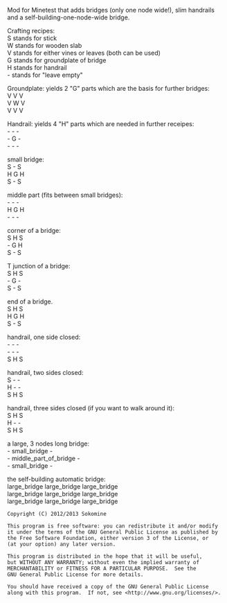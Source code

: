 Mod for Minetest that adds bridges (only one node wide!), slim handrails and a self-building-one-node-wide bridge.

Crafting recipes:
<br> S stands for stick
<br> W stands for wooden slab
<br> V stands for either vines or leaves (both can be used)
<br> G stands for groundplate of bridge
<br> H stands for handrail
<br> - stands for "leave empty"

Groundplate: yields 2 "G" parts which are the basis for further bridges:
<br> V V V
<br> V W V
<br> V V V

Handrail: yields 4 "H" parts which are needed in further receipes:
<br> - - -
<br> - G -
<br> - - -

small bridge:
<br> S - S
<br> H G H
<br> S - S

middle part (fits between small bridges):
<br> - - -
<br> H G H
<br> - - -

corner of a bridge:
<br> S H S
<br> - G H
<br> S - S

T junction of a bridge:
<br> S H S
<br> - G -
<br> S - S

end of a bridge.
<br> S H S
<br> H G H
<br> S - S

handrail, one side closed:
<br> - - -
<br> - - -
<br> S H S

handrail, two sides closed:
<br> S - -
<br> H - -
<br> S H S

handrail, three sides closed (if you want to walk around it):
<br> S H S
<br> H - -
<br> S H S

a large, 3 nodes long bridge:
<br> - small_bridge -
<br> - middle_part_of_bridge -
<br> - small_bridge -


the self-building automatic bridge:
<br> large_bridge large_bridge large_bridge
<br> large_bridge large_bridge large_bridge
<br> large_bridge large_bridge large_bridge


    Copyright (C) 2012/2013 Sokomine

    This program is free software: you can redistribute it and/or modify
    it under the terms of the GNU General Public License as published by
    the Free Software Foundation, either version 3 of the License, or
    (at your option) any later version.

    This program is distributed in the hope that it will be useful,
    but WITHOUT ANY WARRANTY; without even the implied warranty of
    MERCHANTABILITY or FITNESS FOR A PARTICULAR PURPOSE.  See the
    GNU General Public License for more details.

    You should have received a copy of the GNU General Public License
    along with this program.  If not, see <http://www.gnu.org/licenses/>.

